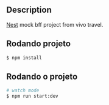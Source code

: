 
## Description

[Nest](https://github.com/nestjs/nest) mock bff project from vivo travel.

## Rodando projeto

```bash
$ npm install
```

## Rodando o projeto

```bash
# watch mode
$ npm run start:dev
```
